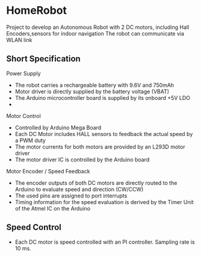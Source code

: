 # HomeRobot
Project to develop an Autonomous Robot with 2 DC motors, including Hall Encoders,sensors for indoor navigation 
The robot can communicate via WLAN link

## Short Specification

Power Supply
- The robot carries a rechargeable battery with 9.6V and 750mAh
- Motor driver is directly supplied by the battery voltage (VBAT)
- The Arduino microcontroller board is supplied by its onboard +5V LDO
- 

Motor Control
- Controlled by Arduino Mega Board
- Each DC Motor includes HALL sensors to feedback the actual speed by a PWM duty
- The motor currents for both motors are provided by an L293D motor driver
- The motor driver IC is controlled by the Arduino board

Motor Encoder / Speed Feedback 
- The encoder outputs of both DC motors are directly routed to the Arduino to evaluate speed and direction (CW/CCW)
- The used pins are assigned to port interrupts
- Timing information for the speed evaluation is derived by the Timer Unit of the Atmel IC on the Arduino

## Speed Control
- Each DC motor is speed controlled with an PI controller. Sampling rate is 10 ms.
